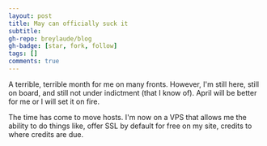 ```yaml
---
layout: post
title: May can officially suck it
subtitle: 
gh-repo: breylaude/blog
gh-badge: [star, fork, follow]
tags: []
comments: true
---
```


A terrible, terrible month for me on many fronts. However, I'm still here, still on board, and still not under indictment (that I know of). April will be better for me or I will set it on fire.

The time has come to move hosts. I'm now on a VPS that allows me the ability to do things like, offer SSL by default for free on my site, credits to where credits are due.
